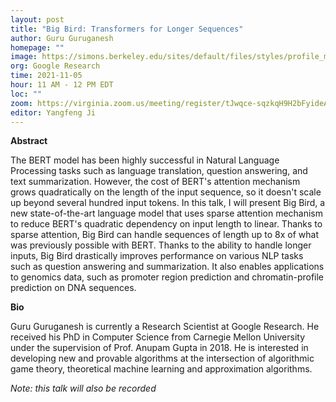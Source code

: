 ```yaml
---
layout: post
title: "Big Bird: Transformers for Longer Sequences"
author: Guru Guruganesh
homepage: ""
image: https://simons.berkeley.edu/sites/default/files/styles/profile_main/public/gurupic.jpg
org: Google Research
time: 2021-11-05
hour: 11 AM - 12 PM EDT
loc: ""
zoom: https://virginia.zoom.us/meeting/register/tJwqce-sqzkqH9H2bFyideA1dSD27mneiQAK
editor: Yangfeng Ji
---
```


**Abstract** 

The BERT model has been highly successful in Natural Language Processing tasks such as language translation, question answering, and text summarization. However, the cost of BERT's attention mechanism grows quadratically on the length of the input sequence, so it doesn't scale up beyond several hundred input tokens. In this talk, I will present Big Bird, a new state-of-the-art language model that uses sparse attention mechanism to reduce BERT's quadratic dependency on input length to linear. Thanks to sparse attention, Big Bird can handle sequences of length up to 8x of what was previously possible with BERT. Thanks to the ability to handle longer inputs, Big Bird drastically improves performance on various NLP tasks such as question answering and summarization. It also enables applications to genomics data, such as promoter region prediction and chromatin-profile prediction on DNA sequences. 

**Bio**

Guru Guruganesh is currently a Research Scientist at Google Research. He received his PhD in Computer Science from Carnegie Mellon University under the supervision of Prof. Anupam Gupta in 2018. He is interested in developing new and provable algorithms at the intersection of algorithmic game theory, theoretical machine learning and approximation algorithms. 


*Note: this talk will also be recorded*
